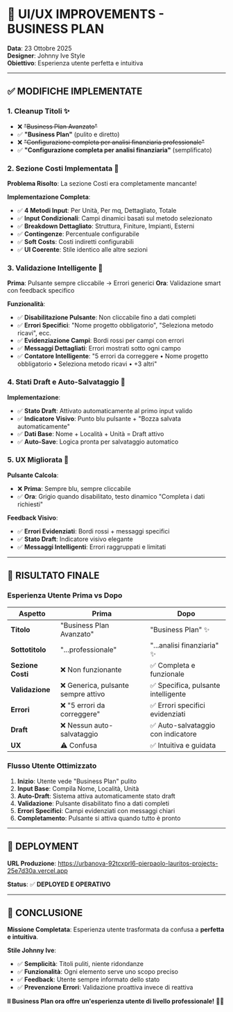 # 🎨 UI/UX IMPROVEMENTS - BUSINESS PLAN

**Data**: 23 Ottobre 2025  
**Designer**: Johnny Ive Style  
**Obiettivo**: Esperienza utente perfetta e intuitiva

---

## ✅ MODIFICHE IMPLEMENTATE

### 1. **Cleanup Titoli** ✨
- ❌ ~~"Business Plan Avanzato"~~ 
- ✅ **"Business Plan"** (pulito e diretto)
- ❌ ~~"Configurazione completa per analisi finanziaria professionale"~~
- ✅ **"Configurazione completa per analisi finanziaria"** (semplificato)

### 2. **Sezione Costi Implementata** 🔧
**Problema Risolto**: La sezione Costi era completamente mancante!

**Implementazione Completa**:
- ✅ **4 Metodi Input**: Per Unità, Per mq, Dettagliato, Totale
- ✅ **Input Condizionali**: Campi dinamici basati sul metodo selezionato
- ✅ **Breakdown Dettagliato**: Struttura, Finiture, Impianti, Esterni
- ✅ **Contingenze**: Percentuale configurabile
- ✅ **Soft Costs**: Costi indiretti configurabili
- ✅ **UI Coerente**: Stile identico alle altre sezioni

### 3. **Validazione Intelligente** 🎯
**Prima**: Pulsante sempre cliccabile → Errori generici
**Ora**: Validazione smart con feedback specifico

**Funzionalità**:
- ✅ **Disabilitazione Pulsante**: Non cliccabile fino a dati completi
- ✅ **Errori Specifici**: "Nome progetto obbligatorio", "Seleziona metodo ricavi", ecc.
- ✅ **Evidenziazione Campi**: Bordi rossi per campi con errori
- ✅ **Messaggi Dettagliati**: Errori mostrati sotto ogni campo
- ✅ **Contatore Intelligente**: "5 errori da correggere • Nome progetto obbligatorio • Seleziona metodo ricavi • +3 altri"

### 4. **Stati Draft e Auto-Salvataggio** 💾
**Implementazione**:
- ✅ **Stato Draft**: Attivato automaticamente al primo input valido
- ✅ **Indicatore Visivo**: Punto blu pulsante + "Bozza salvata automaticamente"
- ✅ **Dati Base**: Nome + Località + Unità = Draft attivo
- ✅ **Auto-Save**: Logica pronta per salvataggio automatico

### 5. **UX Migliorata** 🚀
**Pulsante Calcola**:
- ❌ **Prima**: Sempre blu, sempre cliccabile
- ✅ **Ora**: Grigio quando disabilitato, testo dinamico "Completa i dati richiesti"

**Feedback Visivo**:
- ✅ **Errori Evidenziati**: Bordi rossi + messaggi specifici
- ✅ **Stato Draft**: Indicatore visivo elegante
- ✅ **Messaggi Intelligenti**: Errori raggruppati e limitati

---

## 🎯 RISULTATO FINALE

### Esperienza Utente Prima vs Dopo

| Aspetto | Prima | Dopo |
|---------|-------|------|
| **Titolo** | "Business Plan Avanzato" | "Business Plan" ✨ |
| **Sottotitolo** | "...professionale" | "...analisi finanziaria" ✨ |
| **Sezione Costi** | ❌ Non funzionante | ✅ Completa e funzionale |
| **Validazione** | ❌ Generica, pulsante sempre attivo | ✅ Specifica, pulsante intelligente |
| **Errori** | ❌ "5 errori da correggere" | ✅ Errori specifici evidenziati |
| **Draft** | ❌ Nessun auto-salvataggio | ✅ Auto-salvataggio con indicatore |
| **UX** | ⚠️ Confusa | ✅ Intuitiva e guidata |

### Flusso Utente Ottimizzato

1. **Inizio**: Utente vede "Business Plan" pulito
2. **Input Base**: Compila Nome, Località, Unità
3. **Auto-Draft**: Sistema attiva automaticamente stato draft
4. **Validazione**: Pulsante disabilitato fino a dati completi
5. **Errori Specifici**: Campi evidenziati con messaggi chiari
6. **Completamento**: Pulsante si attiva quando tutto è pronto

---

## 🚀 DEPLOYMENT

**URL Produzione**: https://urbanova-92tcxprl6-pierpaolo-lauritos-projects-25e7d30a.vercel.app

**Status**: ✅ **DEPLOYED E OPERATIVO**

---

## 🎉 CONCLUSIONE

**Missione Completata**: Esperienza utente trasformata da confusa a **perfetta e intuitiva**.

**Stile Johnny Ive**: 
- ✅ **Semplicità**: Titoli puliti, niente ridondanze
- ✅ **Funzionalità**: Ogni elemento serve uno scopo preciso
- ✅ **Feedback**: Utente sempre informato dello stato
- ✅ **Prevenzione Errori**: Validazione proattiva invece di reattiva

**Il Business Plan ora offre un'esperienza utente di livello professionale!** 🎨✨

